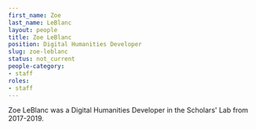 ```yaml
---
first_name: Zoe
last_name: LeBlanc
layout: people
title: Zoe LeBlanc
position: Digital Humanities Developer
slug: zoe-leblanc
status: not_current
people-category:
- staff
roles:
- staff
---
```

Zoe LeBlanc was a Digital Humanities Developer in the Scholars' Lab from 2017-2019.
